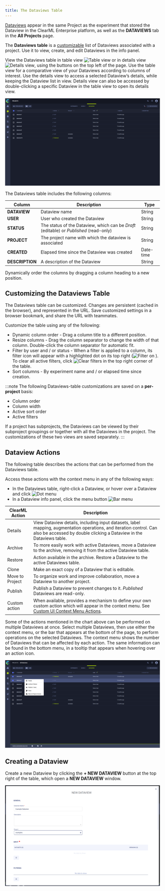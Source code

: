 ```yaml
---
title: The Dataviews Table
---
```


[Dataviews](../dataviews.md) appear in the same Project as the experiment that stored the Dataview in the ClearML Enterprise platform, 
as well as the **DATAVIEWS** tab in the **All Projects** page.

The **Dataviews table** is a [customizable](#customizing-the-dataviews-table) list of Dataviews associated with a project.
Use it to view, create, and edit Dataviews in the info panel. 

View the Dataviews table in table view <img src="/docs/latest/icons/ico-table-view.svg" alt="Table view" className="icon size-md space-sm" /> 
or in details view <img src="/docs/latest/icons/ico-split-view.svg" alt="Details view" className="icon size-md space-sm" />,
using the buttons on the top left of the page. Use the table view for a comparative view of your Dataviews according to 
columns of interest. Use the details view to access a selected Dataview’s details, while keeping the Dataview list in view.
Details view can also be accessed by double-clicking a specific Dataview in the table view to open its details view. 

![Dataviews table](../../img/hyperdatasets/webapp_dataviews_table.png)

The Dataviews table includes the following columns: 

|Column|Description|Type|
|--|--|--|
|**DATAVIEW** | Dataview name | String|
|**USER** | User who created the Dataview | String|
|**STATUS** | The status of the Dataview, which can be *Draft* (editable) or *Published* (read-only)| String| 
|**PROJECT** | The project name with which the dataview is associated| String|
|**CREATED** | Elapsed time since the Dataview was created| Date-time|
|**DESCRIPTION** | A description of the Dataview | String| 

Dynamically order the columns by dragging a column heading 
to a new position.

## Customizing the Dataviews Table

The Dataviews table can be customized. Changes are persistent (cached in the browser), and represented in the URL. 
Save customized settings in a browser bookmark, and share the URL with teammates.

Customize the table using any of the following:

* Dynamic column order - Drag a column title to a different position.
* Resize columns - Drag the column separator to change the width of that column. Double-click the column separator for automatic fit.
* Filter by user and / or status - When a filter is applied to a column, its filter icon will appear with a highlighted 
  dot on its top right (<img src="/docs/latest/icons/ico-filter-on.svg" alt="Filter on" className="icon size-md" /> ). To 
  clear all active filters, click <img src="/docs/latest/icons/ico-filter-reset.svg" alt="Clear filters" className="icon size-md" />
  in the top right corner of the table.
* Sort columns - By experiment name and / or elapsed time since creation.

:::note
The following Dataviews-table customizations are saved on a **per-project** basis: 
* Column order
* Column width
* Active sort order
* Active filters

If a project has subprojects, the Dataviews can be viewed by their subproject groupings or together with 
all the Dataviews in the project. The customizations of these two views are saved separately. 
:::


## Dataview Actions

The following table describes the actions that can be performed from the Dataviews table. 

Access these actions with the context menu in any of the following ways:
* In the Dataviews table, right-click a Dataview, or hover over a Dataview and click <img src="/docs/latest/icons/ico-dots-v-menu.svg" alt="Dot menu" className="icon size-md space-sm" />
* In a Dataview info panel, click the menu button <img src="/docs/latest/icons/ico-bars-menu.svg" alt="Bar menu" className="icon size-md space-sm" />

| ClearML Action | Description |
|---|---|
| Details | View Dataview details, including input datasets, label mapping, augmentation operations, and iteration control. Can also be accessed by double clicking a Dataview in the Dataviews table. |
| Archive | To more easily work with active Dataviews, move a Dataview to the archive, removing it from the active Dataview table. | 
| Restore | Action available in the archive. Restore a Dataview to the active Dataviews table. |
| Clone | Make an exact copy of a Dataview that is editable. |
| Move to Project | To organize work and improve collaboration, move a Dataview to another project. |
| Publish |  Publish a Dataview to prevent changes to it. *Published* Dataviews are read-only.|
| Custom action | When available, provides a mechanism to define your own custom action which will appear in the context menu. See [Custom UI Context Menu Actions](../../deploying_clearml/clearml_server_config.md#custom-ui-context-menu-actions).|

Some of the actions mentioned in the chart above can be performed on multiple Dataviews at once.
Select multiple Dataviews, then use either the context menu, or the bar that appears at the bottom of the page, to perform
operations on the selected Dataviews. The context menu shows the number of Dataviews that can be affected by each action. 
The same information can be found in the bottom menu, in a tooltip that appears when hovering over an action icon. 

![Dataviews table batch operations](../../img/hyperdatasets/webapp_dataviews_context_menu.png)

## Creating a Dataview 

Create a new Dataview by clicking the **+ NEW DATAVIEW** button at the top right of the table, which open a 
**NEW DATAVIEW** window. 

![New Dataview window](../../img/webapp_dataview_new.png)